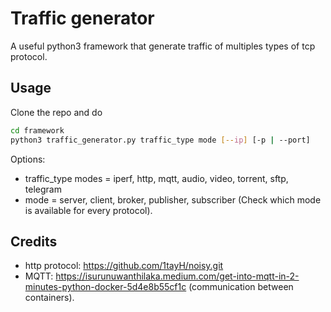 # Traffic generator

A useful python3 framework that generate traffic of multiples types of tcp protocol.

## Usage

Clone the repo and do

```bash
cd framework
python3 traffic_generator.py traffic_type mode [--ip] [-p | --port]
```

Options:
- traffic_type modes = iperf, http, mqtt, audio, video, torrent, sftp, telegram
- mode = server, client, broker, publisher, subscriber (Check which mode is available for every protocol).

## Credits

- http protocol: https://github.com/1tayH/noisy.git
- MQTT: https://isurunuwanthilaka.medium.com/get-into-mqtt-in-2-minutes-python-docker-5d4e8b55cf1c (communication between containers).

